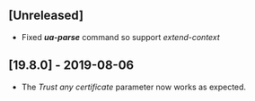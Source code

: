 ## [Unreleased]
   - Fixed ***ua-parse*** command so support *extend-context*

## [19.8.0] - 2019-08-06
  - The *Trust any certificate* parameter now works as expected.